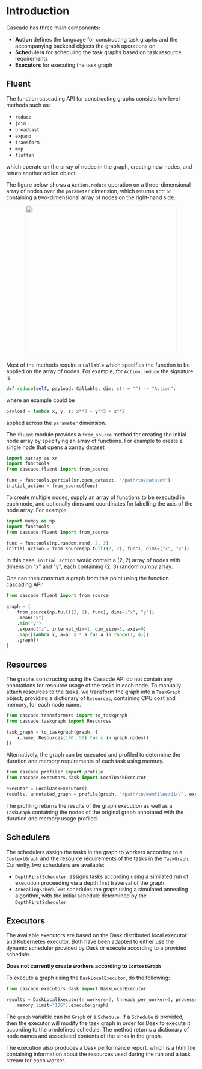 Introduction
============

Cascade has three main components:
- **Action** defines the language for constructing task graphs and the accompanying backend objects the graph operations on
- **Schedulers** for scheduling the task graphs based on task resource requirements
- **Executors** for executing the task graph 

Fluent
------

The function cascading API for constructing graphs consists low level methods such as:
- ``reduce``
- ``join`` 
- ``broadcast``
- ``expand``
- ``transform``
- ``map``
- ``flatten``

which operate on the array of nodes in the graph, creating new nodes, and return another action object. 

The figure below shows a ``Action.reduce`` operation on a three-dimensional array of nodes over the `parameter`
dimension, which returns ``Action`` containing a two-dimensional array of nodes on the right-hand side.
<center>
<img src="reduce.png" width="400"/>
</center>

Most of the methods require a ``Callable`` which specifies the function to be applied on the array of nodes. For example, for ``Action.reduce`` the signature is 
```python
def reduce(self, payload: Callable, dim: str = "") -> "Action":
```
where an example could be 
```python
payload = lambda x, y, z: x**2 + y**2 + z**2
```
applied across the `parameter` dimension.


The ``fluent`` module provides a ``from_source`` method for creating the initial node array by specifying an array of functions. For example to create a single node that opens a xarray dataset
```python
import xarray as xr 
import functools
from cascade.fluent import from_source

func = functools.partial(xr.open_dataset, "/path/to/dataset")
initial_action = from_source(func)
```
To create multiple nodes, supply an array of functions to be executed in each node, and optionally dims and coordinates for labelling the axis of the node array. For example, 
```python
import numpy as np 
import functools
from cascade.fluent import from_source

func = functools(np.random.rand, 2, 3)
initial_action = from_source(np.full((2, 2), func), dims=["x", "y"])
```
In this case, `initial_action` would contain a (2, 2) array of nodes with dimension "x" and "y", each containing (2, 3) random numpy array. 

One can then construct a graph from this point using the function cascading API:
```python
from cascade.fluent import from_source

graph = (
    from_source(np.full((2, 2), func), dims=["x", "y"])
    .mean("x")
    .min("y")
    .expand("z", internal_dim=1, dim_size=3, axis=0)
    .map([lambda x, a=a: x * a for a in range(1, 4)])
    .graph()
)
```

Resources 
---------

The graphs constructing using the Casacde API do not contain any annotations for resource usage of the tasks in each node. To manually attach resources to the tasks, we transform the graph into a ``TaskGraph`` object, providing a dictionary of `Resources`, containing CPU cost and memory, for each node name. 
```python
from cascade.transformers import to_taskgraph
from cascade.taskgraph import Resources

task_graph = to_taskgraph(graph, {
    x.name: Resources(100, 50) for x in graph.nodes()
})
```
Alternatively, the graph can be executed and profiled to determine the duration and memory requirements of each task using memray.
```python
from cascade.profiler import profile 
from cascade.executors.dask import LocalDaskExecutor

executor = LocalDaskExecutor()
results, annotated_graph = profile(graph, "/path/to/memfiles/dir/", executor)
```
The profiling returns the results of the graph execution as well as a `TaskGraph` containing the nodes of the original graph annotated with the duration and memory usage profiled.

Schedulers
----------

The schedulers assign the tasks in the graph to workers according to a ``ContextGraph`` and the resource requirements of the tasks in the ``TaskGraph``. Currently, two schedulers are available:
- ``DepthFirstScheduler``: assigns tasks according using a similated run of execution proceeding via a depth
first traversal of the graph
- ``AnnealingScheduler``: schedules the graph using a simulated annealing algorithm, with the initial 
schedule determined by the ``DepthFirstScheduler``


Executors
---------

The available executors are based on the Dask distributed local executor and Kubernetes executor. Both have been adapted to either use the dynamic scheduler provided by Dask or execute according to a provided schedule. 

**Does not currently create workers according to ``ContextGraph``** 

To execute a graph using the ``DaskLocalExecutor``, do the following:
```python
from cascade.executors.dask import DaskLocalExecutor

results = DaskLocalExecutor(n_workers=2, threads_per_worker=1, processes=True,
    memory_limit="10G").execute(graph)
```
The ``graph`` variable can be ``Graph`` or a ``Schedule``. If a ``Schedule`` is provided, then the 
executor will modify the task graph in order for Dask to execute it according to the predefined 
schedule. The method returns a dictionary of node names and associated contents of the sinks in the 
graph.

The execution also produces a Dask performance report, which is a html file containing information about the resources used during the run and a task stream for each worker. 

